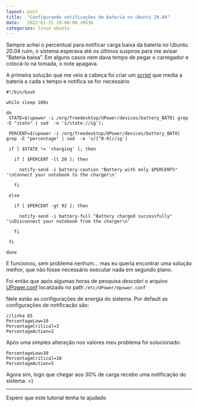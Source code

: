 ```yaml
---
layout: post
title:  "Configurando notificações de bateria no Ubuntu 20.04"
date:   2022-01-21 19:00:00 +0530
categories: linux ubuntu
---
```



Sempre achei o percentual para notificar carga baixa da bateria no Ubuntu 20.04 ruim, o sistema esperava até os últimos suspiros para me avisar “Bateria baixa”. Em alguns casos nem dava tempo de pegar o carregador e colocá-lo na tomada, o note apagava.

A primeira solução que me veio à cabeça foi criar um [script](https://gist.github.com/vczb/c54edcf5ba542b9b0699e505620b4767) que media a bateria a cada x tempo e notifica se for necessário

```
#!/bin/bash

while sleep 180s

do
 STATE=$(upower -i /org/freedesktop/UPower/devices/battery_BAT0| grep -E "state" | sed  -e 's/state://ig');

 PERCENT=$(upower -i /org/freedesktop/UPower/devices/battery_BAT0| grep -E "percentage" | sed  -e 's/[^0-9]//ig')

 if [ $STATE != 'charging' ]; then

   if [ $PERCENT -lt 20 ]; then

     notify-send -i battery-caution "Battery with only $PERCENT%" '\nConnect your notebook to the charger\n'

   fi

 else

   if [ $PERCENT -gt 92 ]; then

     notify-send -i battery-full "Battery charged successfully" '\nDisconnect your notebook from the charger\n'

   fi

 fi

done
```
E funcionou, sem problema nenhum… mas eu queria encontrar uma solução melhor, que não fosse necessário executar nada em segundo plano.

Foi então que após algumas horas de pesquisa descobri o arquivo [UPower.conf](https://gist.github.com/vczb/4ffcdfd39d87001aab249a87ca72fcbe) localizado no path `/etc/UPower/Upower.conf`

Nele estão as configurações de energia do sistema. Por default as configurações de notificação são:


```
//linha 65
PercentageLow=10
PercentageCritical=3
PercentageAction=2
```

Após uma simples alteração nos valores meu problema foi solucionado:


```
PercentageLow=30
PercentageCritical=10
PercentageAction=5
```

Agora sim, logo que chegar aos 30% de carga recebo uma notificação do sistema. =)

---

Espero que este tutorial tenha te ajudado




